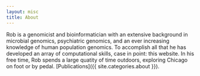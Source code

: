 ```yaml
---
layout: misc
title: About
---
```


Rob is a genomicist and bioinformatician with an extensive background in microbial genomics, psychiatric genomics, and an ever increasing knowledge of human population genomics. To accomplish all that he has developed an array of computational skills, case in point: this website. In his free time, Rob spends a large quatity of time outdoors, exploring Chicago on foot or by pedal. [Publications]({{ site.categories.about }}).
